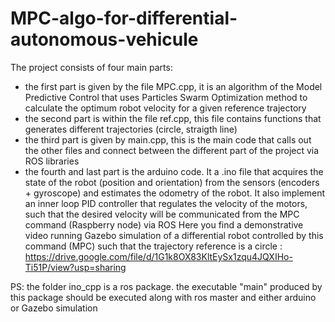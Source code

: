 # MPC-algo-for-differential-autonomous-vehicule
The project consists of four main parts:
- the first part is given by the file MPC.cpp, it is an algorithm of the Model Predictive Control that uses Particles Swarm Optimization method to calculate the optimum robot velocity for a given reference trajectory
- the second part is within the file ref.cpp, this file contains functions that generates different trajectories (circle, straigth line)
- the third part is given by main.cpp, this is the main code that calls out the other files and connect between the different part of the project via ROS libraries
- the fourth and last part is the arduino code. It a .ino file that acquires the state of the robot (position and orientation) from the sensors (encoders + gyroscope) and estimates the odometry of the robot. It also implement an inner loop PID controller that regulates the velocity of the motors, such that the desired velocity will be communicated from the MPC command (Raspberry node)  via ROS
Here you find a demonstrative video running Gazebo simulation of a differential robot controlled by this command (MPC) such that the trajectory reference is a circle :
https://drive.google.com/file/d/1G1k8OX83KltEySx1zqu4JQXIHo-Ti51P/view?usp=sharing

PS: the folder ino_cpp is a ros package. the executable "main" produced by this package should be executed along with ros master and either arduino or Gazebo simulation 
